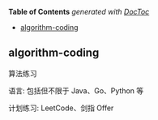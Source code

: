 <!-- START doctoc generated TOC please keep comment here to allow auto update -->
<!-- DON'T EDIT THIS SECTION, INSTEAD RE-RUN doctoc TO UPDATE -->
**Table of Contents**  *generated with [DocToc](https://github.com/thlorenz/doctoc)*

- [algorithm-coding](#algorithm-coding)

<!-- END doctoc generated TOC please keep comment here to allow auto update -->

## algorithm-coding

算法练习

语言: 包括但不限于 Java、Go、Python 等

计划练习: LeetCode、剑指 Offer
